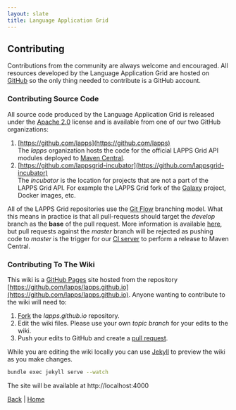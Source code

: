```yaml
---
layout: slate
title: Language Application Grid
---
```


## Contributing

Contributions from the community are always welcome and encouraged.  All resources developed by the Language Application Grid are hosted on [GitHub](http://github.com) so the only thing needed to contribute is a GitHub account.

### Contributing Source Code

All source code produced by the Language Application Grid is released under the [Apache 2.0](https://www.apache.org/licenses/LICENSE-2.0) license and is available from one of our two GitHub organizations:

1. [https://github.com/lapps](https://github.com/lapps)<br/>
The *lapps* organization hosts the code for the official LAPPS Grid API modules deployed to [Maven Central](https://search.maven.org/#search%7Cga%7C1%7Corg.lappsgrid).
1. [https://github.com/lappsgrid-incubator](https://github.com/lappsgrid-incubator)<br/>
The *incubator* is the location for projects that are not a part of the LAPPS Grid API. For example the LAPPS Grid fork of the [Galaxy](https://github.com/galaxyproject/galaxy) project, Docker images, etc.

All of the LAPPS Grid repositories use the [Git Flow](http://nvie.com/posts/a-successful-git-branching-model/) branching model. What this means in practice is that all pull-requests should target the *develop* branch as the **base** of the pull request.  More information is available [here](technical/github.html), but pull requests against the *master* branch will be rejected as pushing code to *master* is the trigger for our [CI server](https://travis-ci.org/lapps) to perform a release to Maven Central.

### Contributing To The Wiki

This wiki is a [GitHub Pages](https://pages.github.com) site hosted from the repository [https://github.com/lapps/lapps.github.io](https://github.com/lapps/lapps.github.io). Anyone wanting to contribute to the wiki will need to:

1. [Fork](https://help.github.com/articles/fork-a-repo/) the *lapps.github.io* repository.
1. Edit the wiki files. Please use your own *topic branch* for your edits to the wiki.
1. Push your edits to GitHub and create a [pull request](https://help.github.com/articles/creating-a-pull-request/).

While you are editing the wiki locally you can use [Jekyll](https://jekyllrb.com/docs/quickstart/) to preview the wiki as you make changes. 

```bash
bundle exec jekyll serve --watch
```

The site will be available at http://localhost:4000

[Back](/wiki.html) \| [Home](/index.html)